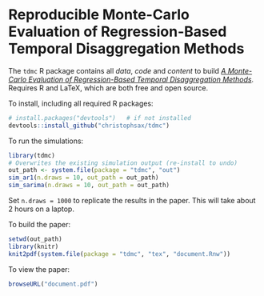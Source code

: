 # Reproducible Monte-Carlo Evaluation of Regression-Based Temporal Disaggregation Methods

The `tdmc` R package contains all *data*, *code* and *content* to build [*A Monte-Carlo Evaluation of Regression-Based Temporal Disaggregation Methods*](https://github.com/christophsax/tdmc/blob/master/inst/tex/document.pdf). Requires R and LaTeX, which are both free and open source.

To install, including all required R packages:

```r
# install.packages("devtools")   # if not installed
devtools::install_github("christophsax/tdmc")
```

To run the simulations:

```r
library(tdmc)
# Overwrites the existing simulation output (re-install to undo)
out_path <- system.file(package = "tdmc", "out")
sim_ar1(n.draws = 10, out_path = out_path) 
sim_sarima(n.draws = 10, out_path = out_path) 
```

Set `n.draws = 1000` to replicate the results in the paper. This will take 
about 2 hours on a laptop.

To build the paper:

```r
setwd(out_path)
library(knitr)
knit2pdf(system.file(package = "tdmc", "tex", "document.Rnw"))
```

To view the paper:
```r
browseURL("document.pdf")
```
